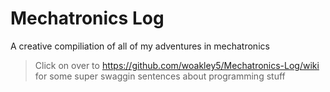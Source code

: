 # Mechatronics Log
A creative compiliation of all of my adventures in mechatronics
>Click on over to https://github.com/woakley5/Mechatronics-Log/wiki for some super swaggin sentences about programming stuff

